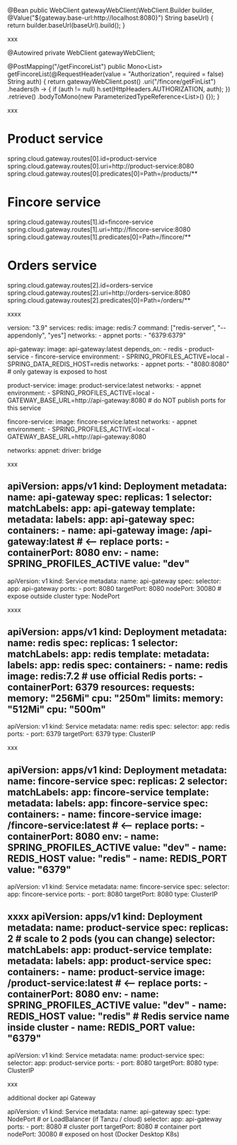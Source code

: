 @Bean
public WebClient gatewayWebClient(WebClient.Builder builder,
                                  @Value("${gateway.base-url:http://localhost:8080}") String baseUrl) {
    return builder.baseUrl(baseUrl).build();
}

xxx

@Autowired
private WebClient gatewayWebClient;

@PostMapping("/getFincoreList")
public Mono<List<String>> getFincoreList(@RequestHeader(value = "Authorization", required = false) String auth) {
    return gatewayWebClient.post()
            .uri("/fincore/getFinList")
            .headers(h -> { if (auth != null) h.set(HttpHeaders.AUTHORIZATION, auth); })
            .retrieve()
            .bodyToMono(new ParameterizedTypeReference<List<String>>() {});
}

xxx


# Product service
spring.cloud.gateway.routes[0].id=product-service
spring.cloud.gateway.routes[0].uri=http://product-service:8080
spring.cloud.gateway.routes[0].predicates[0]=Path=/products/**

# Fincore service
spring.cloud.gateway.routes[1].id=fincore-service
spring.cloud.gateway.routes[1].uri=http://fincore-service:8080
spring.cloud.gateway.routes[1].predicates[0]=Path=/fincore/**

# Orders service
spring.cloud.gateway.routes[2].id=orders-service
spring.cloud.gateway.routes[2].uri=http://orders-service:8080
spring.cloud.gateway.routes[2].predicates[0]=Path=/orders/**


xxxx

version: "3.9"
services:
  redis:
    image: redis:7
    command: ["redis-server", "--appendonly", "yes"]
    networks:
      - appnet
    ports:
      - "6379:6379"

  api-gateway:
    image: api-gateway:latest
    depends_on:
      - redis
      - product-service
      - fincore-service
    environment:
      - SPRING_PROFILES_ACTIVE=local
      - SPRING_DATA_REDIS_HOST=redis
    networks:
      - appnet
    ports:
      - "8080:8080"      # only gateway is exposed to host

  product-service:
    image: product-service:latest
    networks:
      - appnet
    environment:
      - SPRING_PROFILES_ACTIVE=local
      - GATEWAY_BASE_URL=http://api-gateway:8080
    # do NOT publish ports for this service

  fincore-service:
    image: fincore-service:latest
    networks:
      - appnet
    environment:
      - SPRING_PROFILES_ACTIVE=local
      - GATEWAY_BASE_URL=http://api-gateway:8080

networks:
  appnet:
    driver: bridge


xxx

apiVersion: apps/v1
kind: Deployment
metadata:
  name: api-gateway
spec:
  replicas: 1
  selector:
    matchLabels:
      app: api-gateway
  template:
    metadata:
      labels:
        app: api-gateway
    spec:
      containers:
        - name: api-gateway
          image: <your-docker-username>/api-gateway:latest   # <-- replace
          ports:
            - containerPort: 8080
          env:
            - name: SPRING_PROFILES_ACTIVE
              value: "dev"
---
apiVersion: v1
kind: Service
metadata:
  name: api-gateway
spec:
  selector:
    app: api-gateway
  ports:
    - port: 8080
      targetPort: 8080
      nodePort: 30080   # expose outside cluster
  type: NodePort


xxxx


apiVersion: apps/v1
kind: Deployment
metadata:
  name: redis
spec:
  replicas: 1
  selector:
    matchLabels:
      app: redis
  template:
    metadata:
      labels:
        app: redis
    spec:
      containers:
        - name: redis
          image: redis:7.2   # use official Redis
          ports:
            - containerPort: 6379
          resources:
            requests:
              memory: "256Mi"
              cpu: "250m"
            limits:
              memory: "512Mi"
              cpu: "500m"
---
apiVersion: v1
kind: Service
metadata:
  name: redis
spec:
  selector:
    app: redis
  ports:
    - port: 6379
      targetPort: 6379
  type: ClusterIP


xxx

apiVersion: apps/v1
kind: Deployment
metadata:
  name: fincore-service
spec:
  replicas: 2
  selector:
    matchLabels:
      app: fincore-service
  template:
    metadata:
      labels:
        app: fincore-service
    spec:
      containers:
        - name: fincore-service
          image: <your-docker-username>/fincore-service:latest   # <-- replace
          ports:
            - containerPort: 8080
          env:
            - name: SPRING_PROFILES_ACTIVE
              value: "dev"
            - name: REDIS_HOST
              value: "redis"
            - name: REDIS_PORT
              value: "6379"
---
apiVersion: v1
kind: Service
metadata:
  name: fincore-service
spec:
  selector:
    app: fincore-service
  ports:
    - port: 8080
      targetPort: 8080
  type: ClusterIP


xxxx
apiVersion: apps/v1
kind: Deployment
metadata:
  name: product-service
spec:
  replicas: 2   # scale to 2 pods (you can change)
  selector:
    matchLabels:
      app: product-service
  template:
    metadata:
      labels:
        app: product-service
    spec:
      containers:
        - name: product-service
          image: <your-docker-username>/product-service:latest   # <-- replace
          ports:
            - containerPort: 8080
          env:
            - name: SPRING_PROFILES_ACTIVE
              value: "dev"
            - name: REDIS_HOST
              value: "redis"   # Redis service name inside cluster
            - name: REDIS_PORT
              value: "6379"
---
apiVersion: v1
kind: Service
metadata:
  name: product-service
spec:
  selector:
    app: product-service
  ports:
    - port: 8080
      targetPort: 8080
  type: ClusterIP


xxx

additional docker api Gateway 

apiVersion: v1
kind: Service
metadata:
  name: api-gateway
spec:
  type: NodePort   # or LoadBalancer (if Tanzu / cloud)
  selector:
    app: api-gateway
  ports:
    - port: 8080        # cluster port
      targetPort: 8080  # container port
      nodePort: 30080   # exposed on host (Docker Desktop K8s)